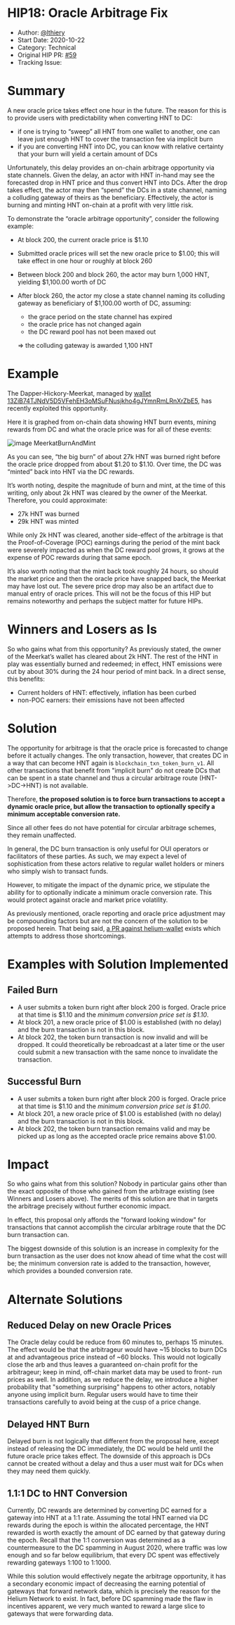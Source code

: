 # HIP18: Oracle Arbitrage Fix

- Author: [@lthiery](https://github.com/lthiery)
- Start Date: 2020-10-22
- Category: Technical
- Original HIP PR: [#59](https://github.com/helium/HIP/pull/62)
- Tracking Issue: 

# Summary
[summary]: #summary
A new oracle price takes effect one hour in the future. The reason for this is to provide users with predictability when
 converting HNT to DC:
* if one is trying to “sweep” all HNT from one wallet to another, one can leave just enough HNT to cover the transaction 
fee via implicit burn
* if you are converting HNT into DC, you can know with relative certainty that your burn will yield a certain amount of 
DCs
 
Unfortunately, this delay provides an on-chain arbitrage opportunity via state channels. Given the delay, an actor with 
 HNT in-hand may see the forecasted drop in HNT price and thus convert HNT into DCs. After the drop takes effect, the 
 actor may then “spend” the DCs in a state channel, naming a colluding gateway of theirs as the beneficiary. Effectively, 
 the actor is burning and minting HNT on-chain at a profit with very little risk. 
 
To demonstrate the “oracle arbitrage opportunity”, consider the following example:
 * At block 200, the current oracle price is $1.10 
 * Submitted oracle prices will set the new oracle price to $1.00; this will take effect in one hour or roughly at block 
 260
 * Between block 200 and block 260, the actor may burn 1,000 HNT, yielding $1,100.00 worth of DC
 * After block 260, the actor my close a state channel naming its colluding gateway as beneficiary of $1,100.00 worth of
 DC, assuming:
    * the grace period on the state channel has expired
    * the oracle price has not changed again
    * the DC reward pool has not been maxed out
 	
 	⇒ the colluding gateway is awarded 1,100 HNT
 

# Example
[example]: #example

The Dapper-Hickory-Meerkat, managed by [wallet 13ZiB74TJNdV5D5VFehEH3oMSuFNusjkho4gJYmnRmLRnXrZbE5](https://explorer.helium.com/accounts/13ZiB74TJNdV5D5VFehEH3oMSuFNusjkho4gJYmnRmLRnXrZbE5), has recently exploited this opportunity.

Here it is graphed from on-chain data showing HNT burn events, mining rewards from DC and what the oracle price was for 
 all of these events:

![image MeerkatBurnAndMint](./0018-oracle-arb-fix/meerkat.png)


As you can see, “the big burn” of about 27k HNT was burned right before the oracle price dropped from about $1.20 to 
$1.10. Over time, the DC was “minted” back into HNT via the DC rewards.

It’s worth noting, despite the magnitude of burn and mint, at the time of this writing, only about 2k HNT was cleared
 by the owner of the Meerkat. Therefore, you could approximate:
* 27k HNT was burned
* 29k HNT was minted

While only 2k HNT was cleared, another side-effect of the arbitrage is that the Proof-of-Coverage (POC) earnings during 
 the period of the mint back were severely impacted as when the DC reward pool grows, it grows at the expense of POC 
 rewards during that same epoch. 

It’s also worth noting that the mint back took roughly 24 hours, so should the market price and then the oracle price 
 have snapped back, the Meerkat may have lost out. The severe price drop may also be an artifact due to manual entry of 
 oracle prices. This will not be the focus of this HIP but remains noteworthy and perhaps the subject matter for future 
 HIPs.

# Winners and Losers as Is
[winners-and-losers-as-is]: #winners-and-losers-as-is

So who gains what from this opportunity? As previously stated, the owner of the Meerkat’s wallet has cleared about 2k 
 HNT. The rest of the HNT in play was essentially burned and redeemed; in effect, HNT emissions were cut by about 30% 
 during the 24 hour period of mint back. In a direct sense, this benefits:
* Current holders of HNT: effectively, inflation has been curbed
* non-POC earners: their emissions have not been affected

# Solution
[solution]: #solution

The opportunity for arbitrage is that the oracle price is forecasted to change before it actually changes. The only 
 transaction, however, that creates DC in a way that can become HNT again is `blockchain_txn_token_burn_v1`. All other
 transactions that benefit from "implicit burn" do not create DCs that can be spent in a state channel and thus a
 circular arbitrage route (HNT->DC->HNT) is not available.

Therefore, **the proposed solution is to force burn transactions to accept a dynamic oracle price, but allow the 
 transaction to optionally specify a minimum acceptable conversion rate.**

Since all other fees do not have potential for circular arbitrage schemes, they remain unaffected.

In general, the DC burn transaction is only useful for OUI operators or facilitators of these parties. As such, we may
 expect a level of sophistication from these actors relative to regular wallet holders or miners who simply wish to 
 transact funds.

However, to mitigate the impact of the dynamic price, we stipulate the ability for to optionally indicate a minimum 
 oracle conversion rate. This would protect against oracle and market price volatility.

As previously mentioned, oracle reporting and oracle price adjustment may be compounding factors but are not the concern
 of the solution to be proposed herein. That being said, [a PR against helium-wallet](https://github.com/helium/helium-wallet-rs/pull/58)
 exists which attempts to address those shortcomings.

# Examples with Solution Implemented
[examples-with-solution-implemented]: #examples-with-solution-implemented

## Failed Burn

* A user submits a token burn right after block 200 is forged. Oracle price at that time is $1.10 and the *minimum 
 conversion price set is $1.10*.
* At block 201, a new oracle price of $1.00 is established (with no delay) and the burn transaction is not in this block.
* At block 202, the token burn transaction is now invalid and will be dropped. It could theoretically be rebroadcast at 
a later time or the user could submit a new transaction with the same nonce to invalidate the transaction.

## Successful Burn

* A user submits a token burn right after block 200 is forged. Oracle price at that time is $1.10 and the *minimum 
 conversion price set is $1.00*.
* At block 201, a new oracle price of $1.00 is established (with no delay) and the burn transaction is not in this block.
* At block 202, the token burn transaction remains valid and may be picked up as long as the accepted oracle price
remains above $1.00.

# Impact
[impact]: #impact

So who gains what from this solution? Nobody in particular gains other than the exact opposite of those who gained from
 the arbitrage existing (see Winners and Losers above). The merits of this solution are that in targets the arbitrage
 precisely without further economic impact. 

In effect, this proposal only affords the "forward looking window" for transactions that cannot accomplish the circular
 arbitrage route that the DC burn transaction can. 

The biggest downside of this solution is an increase in complexity for the burn transaction as the user does not know 
 ahead of time what the cost will be; the minimum conversion rate is added to the transaction, however, which provides a 
 bounded conversion rate.

# Alternate Solutions
[alternate-solutions]: #alternate-solutions

## Reduced Delay on new Oracle Prices
The Oracle delay could be reduce from 60 minutes to, perhaps 15 minutes. The effect would be that the arbitrageur would
 have ~15 blocks to burn DCs at and advantageous price instead of ~60 blocks. This would not logically close the arb and
 thus leaves a guaranteed on-chain profit for the arbitrageur; keep in mind, off-chain market data may be used to front-
 run prices as well.  In addition, as we reduce the delay, we introduce a higher probability that "something surprising" 
 happens to other actors, notably anyone using implicit burn. Regular users would have to time their transactions 
 carefully to avoid being at the cusp of a price change.

## Delayed HNT Burn
Delayed burn is not logically that different from the proposal here, except instead of releasing the DC immediately, the
 DC would be held until the future oracle price takes effect. The downside of this approach is DCs cannot be created 
 without a delay and thus a user must wait for DCs when they may need them quickly.
 
## 1.1:1 DC to HNT Conversion
Currently, DC rewards are determined by converting DC earned for a gateway into HNT at a 1:1 rate. Assuming the total 
 HNT earned via DC rewards during the epoch is within the allocated percentage, the HNT rewarded is worth exactly the 
 amount of DC earned by that gateway during the epoch. Recall that the 1:1 conversion was determined as a countermeasure 
 to the DC spamming in August 2020, where traffic was low enough and so far below equilibrium, that every DC spent was
 effectively rewarding gateways 1:100 to 1:1000.

While this solution would effectively negate the arbitrage opportunity, it has a secondary economic impact of decreasing 
 the earning potential of gateways that forward network data, which is precisely the reason for the Helium Network to 
 exist. In fact, before DC spamming made the flaw in incentives apparent, we very much wanted to reward a large slice to 
 gateways that were forwarding data.
